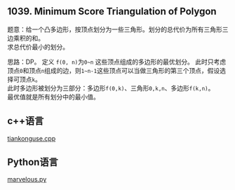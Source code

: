 ## 1039. Minimum Score Triangulation of Polygon  

题意：给一个凸多边形，按顶点划分为一些三角形。划分的总代价为所有三角形三边乘积的和。  
求总代价最小的划分。  


思路：DP。
定义 `f(0, n)`为`0~n` 这些顶点组成的多边形的最优划分。
此时只考虑顶点`0`和顶点`n`组成的边，则`1~n-1`这些顶点可以当做三角形的第三个顶点，假设选择可顶点`k`。  
此时多边形被划分为三部分：多边形`f(0,k)`、三角形`0,k,n`、多边形`f(k,n)`。  
最优值就是所有划分中的最小值。  


## c++语言  

[tiankonguse.cpp](./tiankonguse.cpp)

## Python语言

[marvelous.py](./marvelous.py)
